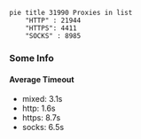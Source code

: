 
```mermaid
pie title 31990 Proxies in list
    "HTTP" : 21944
    "HTTPS": 4411
    "SOCKS" : 8985
```

### Some Info
#### Average Timeout

- mixed: 3.1s
- http: 1.6s
- https: 8.7s
- socks: 6.5s